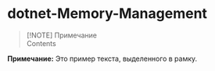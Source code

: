 <head>
  <link rel="stylesheet" type="text/css" href="styles.css">
</head>

# dotnet-Memory-Management

> [!NOTE] Примечание  
> Contents

<div class="note">
  <strong>Примечание:</strong> Это пример текста, выделенного в рамку.
</div>
